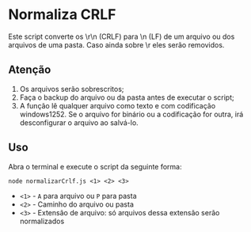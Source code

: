 # Normaliza CRLF
Este script converte os \r\n (CRLF) para \n (LF) de um arquivo ou dos
arquivos de uma pasta. Caso ainda sobre \r eles serão removidos.

## Atenção
1. Os arquivos serão sobrescritos;
2. Faça o backup do arquivo ou da pasta antes de executar o script;
3. A função lê qualquer arquivo como texto e com codificação windows1252.
Se o arquivo for binário ou a codificação for outra, irá desconfigurar
o arquivo ao salvá-lo.
        
## Uso
Abra o terminal e execute o script da seguinte forma:

`node normalizarCrlf.js <1> <2> <3>`

* `<1>` - `A` para arquivo ou `P` para pasta
* `<2>` - Caminho do arquivo ou pasta
* `<3>` - Extensão de arquivo: só arquivos dessa extensão serão normalizados
